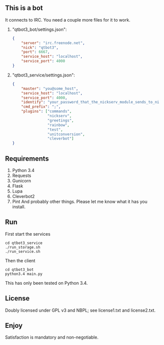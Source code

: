 ## This is a bot
It connects to IRC. You need a couple more files for it to work.

1. "qtbot3_bot/settings.json":

    ```json
    {
        "server": "irc.freenode.net",
        "nick": "qtbot3",
        "port": 6667,
        "service_host": "localhost",
        "service_port": 4000
    }
    ```

2. "qtbot3_service/settings.json":

    ```json
    {
        "master": "you@some_host",
        "service_host": "localhost",
        "service_port": 4000,
        "identify": "your_password_that_the_nickserv_module_sends_to_nickserv",
        "cmd_prefix": ";",
        "plugins": ["commands",
                    "nickserv",
                    "greetings",
                    "rainbow",
                    "test",
                    "unitconversion",
                    "cleverbot"]
    }
    ```

## Requirements
1. Python 3.4
2. Requests
3. Gunicorn
4. Flask
5. Lupa
6. Cleverbot2
7. Pint
And probably other things. Please let me know what it has you install.


## Run
First start the services

    cd qtbot3_service
    ./run_storage.sh
    ./run_service.sh

Then the client

    cd qtbot3_bot
    python3.4 main.py

This has only been tested on Python 3.4.


## License
Doubly licensed under GPL v3 and NBPL; see license1.txt and license2.txt.


## Enjoy
Satisfaction is mandatory and non-negotiable.
